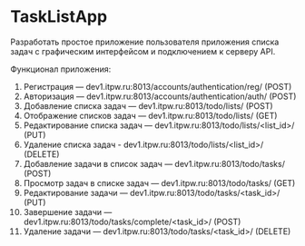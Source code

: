 # TaskListApp


Разработать простое приложение пользователя приложения списка задач с графическим интерфейсом и подключением к серверу API.

Функционал приложения:
1.	Регистрация — dev1.itpw.ru:8013/accounts/authentication/reg/ (POST)
2.	Авторизация — dev1.itpw.ru:8013/accounts/authentication/auth/ (POST)
3.	Добавление списка задач — dev1.itpw.ru:8013/todo/lists/ (POST)
4.	Отображение списков задач — dev1.itpw.ru:8013/todo/lists/ (GET)
5.	Редактирование списка задач — dev1.itpw.ru:8013/todo/lists/<list_id>/ (PUT)
6.	Удаление списка задач -  dev1.itpw.ru:8013/todo/lists/<list_id>/ (DELETE)
7.	Добавление задачи в список задач — dev1.itpw.ru:8013/todo/tasks/ (POST)
8.	Просмотр задач в списке задач — dev1.itpw.ru:8013/todo/tasks/ (GET)
9.	Редактирование задачи  — dev1.itpw.ru:8013/todo/tasks/<task_id>/ (PUT)
10.	Завершение задачи  — dev1.itpw.ru:8013/todo/tasks/complete/<task_id>/ (POST)
11.	Удаление задачи  — dev1.itpw.ru:8013/todo/tasks/<task_id>/ (DELETE)
